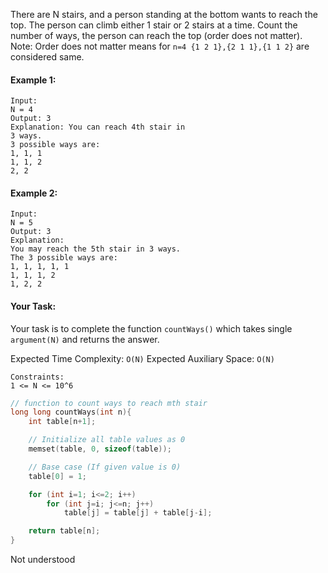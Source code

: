 There are N stairs, and a person standing at the bottom wants to reach the top. The person can climb either 1 stair or 2 stairs at a time. Count the number of ways, the person can reach the top (order does not matter).  
Note: Order does not matter means for `n=4 {1 2 1},{2 1 1},{1 1 2}` are considered same.

#### Example 1:

```
Input:
N = 4
Output: 3
Explanation: You can reach 4th stair in
3 ways.
3 possible ways are:
1, 1, 1
1, 1, 2
2, 2
```

#### Example 2:

```
Input:
N = 5
Output: 3
Explanation:
You may reach the 5th stair in 3 ways.
The 3 possible ways are:
1, 1, 1, 1, 1
1, 1, 1, 2
1, 2, 2
```

#### Your Task:

Your task is to complete the function `countWays()` which takes single `argument(N)` and returns the answer.

Expected Time Complexity: `O(N)`
Expected Auxiliary Space: `O(N)`

```
Constraints:
1 <= N <= 10^6
```

```c++
// function to count ways to reach mth stair
long long countWays(int n){
    int table[n+1];

    // Initialize all table values as 0
    memset(table, 0, sizeof(table));

    // Base case (If given value is 0)
    table[0] = 1;

    for (int i=1; i<=2; i++)
        for (int j=i; j<=n; j++)
            table[j] = table[j] + table[j-i];

    return table[n];
}

```

Not understood
